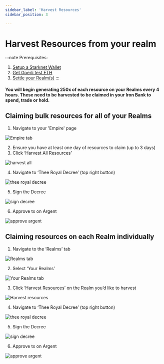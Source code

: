 ```yaml
---
sidebar_label: 'Harvest Resources'
sidebar_position: 3

---
```


# Harvest Resources from your realm
:::note
Prerequisites:
1. [Setup a Starknet Wallet](./wallet.md)
2. [Get Goerli test ETH](eth.md)
3. [Settle your Realm(s)](./settle.md)
:::

#### You will begin generating 250x of each resource on your Realms every 4 hours. These need to be harvested to be claimed in your Iron Bank to spend, trade or hold. 

## Claiming bulk resources for all of your Realms

1. Navigate to your 'Empire' page

![Empire tab](/img/alpha/empire.jpg)

2. Ensure you have at least one day of resources to claim (up to 3 days)
3. Click ‘Harvest All Resources’

![harvest all](/img/alpha/harvest-all.jpg)

4. Navigate to ‘Thee Royal Decree’ (top right button)

![thee royal decree](/img/alpha/thee-royal-decree.jpg)

5. Sign the Decree

![sign decree](/img/alpha/sign-harvest.png)

6. Approve tx on Argent

![approve argent](/img/alpha/harvest-argent.png)


## Claiming resources on each Realm individually

1. Navigate to the ‘Realms’ tab

![Realms tab](/img/alpha/realms-tab.jpg)

2. Select ‘Your Realms’

![Your Realms tab](/img/alpha/your-realms.jpg)

3. Click ‘Harvest Resources’ on the Realm you’d like to harvest

![Harvest resources](/img/alpha/harvest-resources.jpg)

4. Navigate to ‘Thee Royal Decree’ (top right button)

![thee royal decree](/img/alpha/thee-royal-decree-2.jpg)

5. Sign the Decree

![sign decree](/img/alpha/sign-harvest-2.png)

6. Approve tx on Argent

![approve argent](/img/alpha/harvest-argent.png)